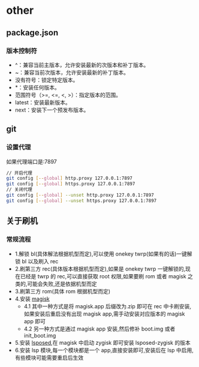 # other

## package.json

### 版本控制符

- ^：兼容当前主版本，允许安装最新的次版本和补丁版本。
- ~：兼容当前次版本，允许安装最新的补丁版本。
- 没有符号：锁定特定版本。
- \*：安装任何版本。
- 范围符号（>=, <=, <, >）：指定版本的范围。
- latest：安装最新版本。
- next：安装下一个预发布版本。

## git

### 设置代理

如果代理端口是:7897

```bash
// 开启代理
git config [--global] http.proxy 127.0.0.1:7897
git config [--global] https.proxy 127.0.0.1:7897
// 关闭代理
git config [--global] --unset http.proxy 127.0.0.1:7897
git config [--global] --unset https.proxy 127.0.0.1:7897
```

## 关于刷机

### 常规流程

- 1.解锁 bl(具体解法根据机型而定),可以使用 onekey twrp(如果有的话)一键解锁 bl 以及刷入 rec
- 2.刷第三方 rec(具体版本根据机型而定),如果是 onekey twrp 一键解锁的,现在已经是 twrp 的 rec,可以直接获取 root 权限,如果要刷 rom 或者 magisk 之类的,可能会失败,还是依据机型而定
- 3.刷第三方 rom(具体 rom 根据机型而定)
- 4.安装 [magisk](https://github.com/topjohnwu/Magisk)
  - 4.1 其中一种方式是将 magisk.app 后缀改为.zip 即可在 rec 中卡刷安装,如果安装后重启没有出现 magisk app,需手动安装对应版本的 magisk app 即可
  - 4.2 另一种方式是通过 magisk app 安装,然后修补 boot.img 或者 init_boot.img
- 5.安装 [lsposed](https://github.com/LSPosed/LSPosed),在 magisk 中启动 zygisk 即可安装 lsposed-zygisk 的版本
- 6.安装 lsp 模块,每一个模块都是一个 app,直接安装即可,安装后在 lsp 中启用,有些模块可能需要重启后生效
